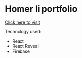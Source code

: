 # Homer li portfolio

[Click here to visit](https://iamhomerlee.dev/)

Technology used:
- React
- React Reveal
- Firebase



